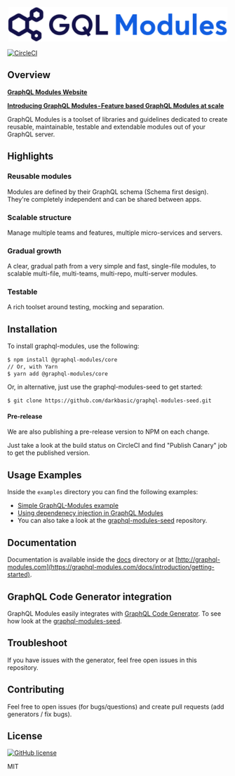 <p align="center">
  <img alt="GraphQL Modules" src="./logo.svg" width="500" />
</p>

[![CircleCI](https://circleci.com/gh/Urigo/graphql-modules.svg?style=svg&circle-token=28155ce743e1a9ba25152b0b3395acfa5b152f41)](https://circleci.com/gh/Urigo/graphql-modules)

## Overview

**[GraphQL Modules Website](https://graphql-modules.com/docs/introduction/getting-started)**

**[Introducing GraphQL Modules - Feature based GraphQL Modules at scale](https://medium.com/the-guild/graphql-modules-feature-based-graphql-modules-at-scale-2d7b2b0da6da)**

GraphQL Modules is a toolset of libraries and guidelines dedicated to create reusable, maintainable, testable and extendable modules out of your GraphQL server.

## Highlights

### Reusable modules ###

Modules are defined by their GraphQL schema (Schema first design). They're completely independent and can be shared between apps.

### Scalable structure ###

Manage multiple teams and features, multiple micro-services and servers.

### Gradual growth ###

A clear, gradual path from a very simple and fast, single-file modules, to scalable multi-file, multi-teams, multi-repo, multi-server modules.

### Testable ###

A rich toolset around testing, mocking and separation.

## Installation

To install graphql-modules, use the following:

    $ npm install @graphql-modules/core
    // Or, with Yarn
    $ yarn add @graphql-modules/core

Or, in alternative, just use the graphql-modules-seed to get started:

    $ git clone https://github.com/darkbasic/graphql-modules-seed.git

#### Pre-release

We are also publishing a pre-release version to NPM on each change.

Just take a look at the build status on CircleCI and find "Publish Canary" job to get the published version.

## Usage Examples

Inside the `examples` directory you can find the following examples:

- [Simple GraphQL-Modules example](./examples/basic)
- [Using dependenecy injection in GraphQL Modules](./examples/basic-with-dependency-injection)
- You can also take a look at the [graphql-modules-seed](https://github.com/darkbasic/graphql-modules-seed) repository.

## Documentation ##

Documentation is available inside the [docs](./docs/) directory or at [http://graphql-modules.com](https://graphql-modules.com/docs/introduction/getting-started).

## GraphQL Code Generator integration

GraphQL Modules easily integrates with [GraphQL Code Generator](https://github.com/dotansimha/graphql-code-generator). To see how look at the [graphql-modules-seed](https://github.com/darkbasic/graphql-modules-seed).

## Troubleshoot

If you have issues with the generator, feel free open issues in this repository.

## Contributing

Feel free to open issues (for bugs/questions) and create pull requests (add generators / fix bugs).

## License

[![GitHub license](https://img.shields.io/badge/license-MIT-lightgrey.svg?maxAge=2592000)](https://raw.githubusercontent.com/apollostack/apollo-ios/master/LICENSE)

MIT

